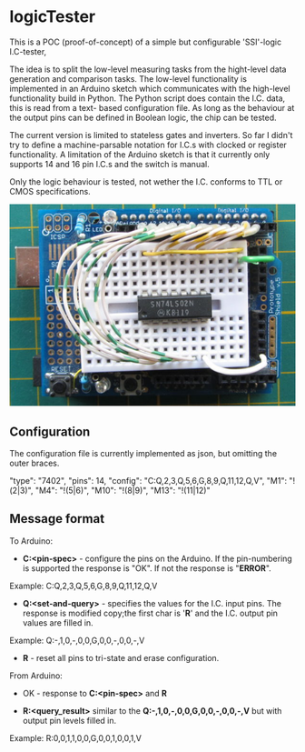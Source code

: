 # logicTester

This is a POC (proof-of-concept) of a simple but configurable 'SSI'-logic I.C-tester,

The idea is to split the low-level measuring tasks from the hight-level data 
generation and comparison tasks. The low-level functionality is implemented in
an Arduino sketch which communicates with the high-level functionality build in
Python. The Python script does contain the I.C. data, this is read from a text-
based configuration file. As long as the behaviour at the output pins can be defined
in Boolean logic, the chip can be tested. 

The current version is limited to stateless gates and inverters. So far I didn't 
try to define a machine-parsable notation for I.C.s with clocked or register
functionality. A limitation of the Arduino sketch is that it currently only 
supports 14 and 16 pin I.C.s and the switch is manual. 

Only the logic behaviour is tested, not wether the I.C. conforms to TTL or CMOS 
specifications.

<p align="center"><img src="firstPrototype.jpg" 
 alt="Arduino Uno with chea shield and miniature experimenter board, complete with test I.C; 74LS02">

## Configuration

The configuration file is currently implemented as json, but omitting the outer braces.

   "type": "7402", "pins": 14, "config": "C:Q,2,3,Q,5,6,G,8,9,Q,11,12,Q,V",  "M1": "!(2|3)", "M4": "!(5|6)", "M10": "!(8|9)",  "M13":  "!(11|12)"


## Message format

To Arduino:

* **C:&lt;pin-spec&gt;** - configure the pins on the Arduino. If the pin-numbering is
supported the response is "OK". If not the response is "**ERROR**".

Example: C:Q,2,3,Q,5,6,G,8,9,Q,11,12,Q,V

* **Q:&lt;set-and-query&gt;** - specifies the values for the I.C. input pins. The 
response is modified copy;the first char is '**R**' and the I.C. output pin values 
are filled in.

Example: Q:-,1,0,-,0,0,G,0,0,-,0,0,-,V

* **R** - reset all pins to tri-state and erase configuration.

From Arduino:

* OK - response to **C:&lt;pin-spec&gt;** and **R**

* **R:&lt;query_result&gt;** similar to the **Q:-,1,0,-,0,0,G,0,0,-,0,0,-,V**
but with output pin levels filled in.

Example: R:0,0,1,1,0,0,G,0,0,1,0,0,1,V
